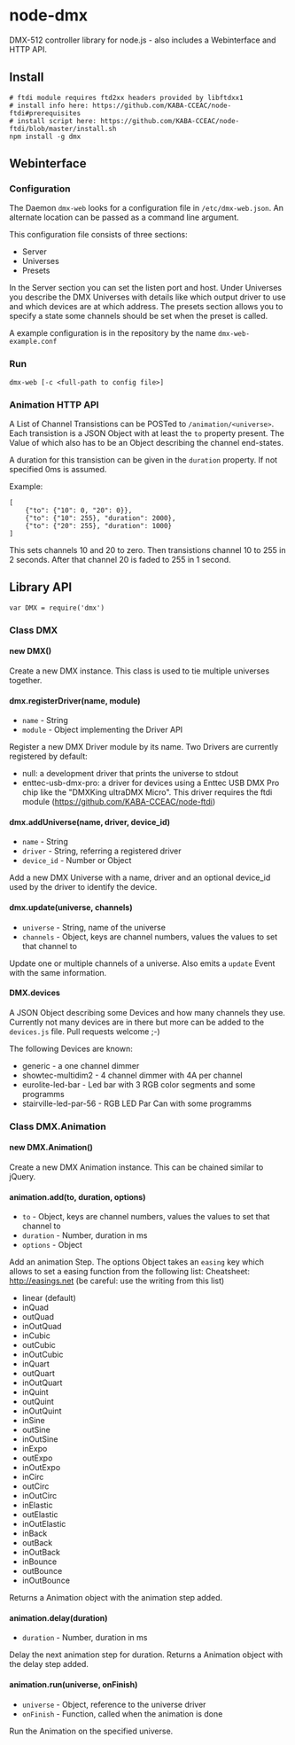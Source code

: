 # node-dmx

DMX-512 controller library for node.js - also includes a Webinterface and HTTP API.

## Install

	# ftdi module requires ftd2xx headers provided by libftdxx1
	# install info here: https://github.com/KABA-CCEAC/node-ftdi#prerequisites
	# install script here: https://github.com/KABA-CCEAC/node-ftdi/blob/master/install.sh
	npm install -g dmx

## Webinterface

### Configuration

The Daemon <code>dmx-web</code> looks for a configuration file in <code>/etc/dmx-web.json</code>. An alternate location can be passed as a command line argument.

This configuration file consists of three sections:

- Server
- Universes
- Presets

In the Server section you can set the listen port and host.
Under Universes you describe the DMX Universes with details like which output driver to use and which devices are at which address.
The presets section allows you to specify a state some channels should be set when the preset is called.

A example configuration is in the repository by the name <code>dmx-web-example.conf</code>

### Run

	dmx-web [-c <full-path to config file>]

### Animation HTTP API

A List of Channel Transistions can be POSTed to <code>/animation/&lt;universe&gt;</code>. Each transistion is a JSON Object with at least the <code>to</code> property present. The Value of which also has to be an Object describing the channel end-states.

A duration for this transistion can be given in the <code>duration</code> property.
If not specified 0ms is assumed.

Example:

	[
		{"to": {"10": 0, "20": 0}},
		{"to": {"10": 255}, "duration": 2000},
		{"to": {"20": 255}, "duration": 1000}
	]

This sets channels 10 and 20 to zero. Then transistions channel 10 to 255 in 2 seconds. After that channel 20 is faded to 255 in 1 second.

## Library API

	var DMX = require('dmx')

### Class DMX

#### new DMX()

Create a new DMX instance. This class is used to tie multiple universes together.

#### dmx.registerDriver(name, module)

- <code>name</code> - String
- <code>module</code> - Object implementing the Driver API


Register a new DMX Driver module by its name.
Two Drivers are currently registered by default:

- null: a development driver that prints the universe to stdout
- enttec-usb-dmx-pro: a driver for devices using a Enttec USB DMX Pro chip like the "DMXKing ultraDMX Micro". This driver requires the ftdi module (<https://github.com/KABA-CCEAC/node-ftdi>)

#### dmx.addUniverse(name, driver, device_id)

- <code>name</code> - String
- <code>driver</code> - String, referring a registered driver
- <code>device_id</code> - Number or Object

Add a new DMX Universe with a name, driver and an optional device_id used by the driver to identify the device.

#### dmx.update(universe, channels)

- <code>universe</code> - String, name of the universe
- <code>channels</code> - Object, keys are channel numbers, values the values to set that channel to

Update one or multiple channels of a universe. Also emits a <code>update</code> Event with the same information.


#### DMX.devices

A JSON Object describing some Devices and how many channels they use.
Currently not many devices are in there but more can be added to the <code>devices.js</code> file. Pull requests welcome ;-)

The following Devices are known:

- generic - a one channel dimmer
- showtec-multidim2 - 4 channel dimmer with 4A per channel
- eurolite-led-bar - Led bar with 3 RGB color segments and some programms
- stairville-led-par-56 - RGB LED Par Can with some programms

### Class DMX.Animation

#### new DMX.Animation()

Create a new DMX Animation instance. This can be chained similar to jQuery.

#### animation.add(to, duration, options)

- <code>to</code> - Object, keys are channel numbers, values the values to set that channel to
- <code>duration</code> - Number, duration in ms
- <code>options</code> - Object

Add an animation Step.
The options Object takes an <code>easing</code> key which allows to set a easing function from the following list:
Cheatsheet: http://easings.net (be careful: use the writing from this list)

- linear (default)
- inQuad
- outQuad
- inOutQuad
- inCubic
- outCubic
- inOutCubic
- inQuart
- outQuart
- inOutQuart
- inQuint
- outQuint
- inOutQuint
- inSine
- outSine
- inOutSine
- inExpo
- outExpo
- inOutExpo
- inCirc
- outCirc
- inOutCirc
- inElastic
- outElastic
- inOutElastic
- inBack
- outBack
- inOutBack
- inBounce
- outBounce
- inOutBounce

Returns a Animation object with the animation step added.


#### animation.delay(duration)

- <code>duration</code> - Number, duration in ms

Delay the next animation step for duration.
Returns a Animation object with the delay step added.


#### animation.run(universe, onFinish)

- <code>universe</code> - Object, reference to the universe driver
- <code>onFinish</code> - Function, called when the animation is done

Run the Animation on the specified universe.

